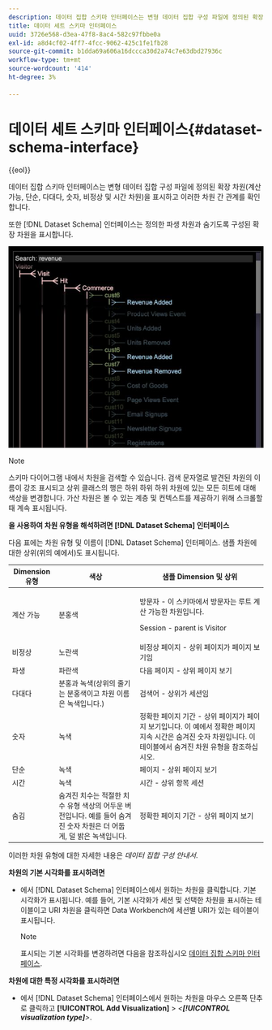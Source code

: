 ```yaml
---
description: 데이터 집합 스키마 인터페이스는 변형 데이터 집합 구성 파일에 정의된 확장 차원(계산 가능, 단순, 다대다, 숫자, 비정상 및 시간 차원)을 표시하고 이러한 차원 간 관계를 확인합니다.
title: 데이터 세트 스키마 인터페이스
uuid: 3726e568-d3ea-47f8-8ac4-582c97fbbe0a
exl-id: a8d4cf02-4ff7-4fcc-9062-425c1fe1fb28
source-git-commit: b1dda69a606a16dccca30d2a74c7e63dbd27936c
workflow-type: tm+mt
source-wordcount: '414'
ht-degree: 3%

---
```


# 데이터 세트 스키마 인터페이스{#dataset-schema-interface}

{{eol}}

데이터 집합 스키마 인터페이스는 변형 데이터 집합 구성 파일에 정의된 확장 차원(계산 가능, 단순, 다대다, 숫자, 비정상 및 시간 차원)을 표시하고 이러한 차원 간 관계를 확인합니다.

또한 [!DNL Dataset Schema] 인터페이스는 정의한 파생 차원과 숨기도록 구성된 확장 차원을 표시합니다.

![](assets/vis_DatasetSchema_Example2.png)

>[!NOTE]
>
>스키마 다이어그램 내에서 차원을 검색할 수 있습니다. 검색 문자열로 발견된 차원의 이름이 강조 표시되고 상위 클래스의 행은 하위 하위 하위 차원에 있는 모든 히트에 대해 색상을 변경합니다. 가산 차원은 볼 수 있는 계층 및 컨텍스트를 제공하기 위해 스크롤할 때 계속 표시됩니다.

**을 사용하여 차원 유형을 해석하려면 [!DNL Dataset Schema] 인터페이스**

다음 표에는 차원 유형 및 이름이 [!DNL Dataset Schema] 인터페이스. 샘플 차원에 대한 상위(위의 예에서)도 표시됩니다.

<table id="table_CF888522626E49A4A10D87085CAB5CC1"> 
 <thead> 
  <tr> 
   <th colname="col1" class="entry"> Dimension 유형 </th> 
   <th colname="col2" class="entry"> 색상 </th> 
   <th colname="col3" class="entry"> 샘플 Dimension 및 상위 </th> 
  </tr> 
 </thead>
 <tbody> 
  <tr> 
   <td colname="col1"> 계산 가능 </td> 
   <td colname="col2"> 분홍색 </td> 
   <td colname="col3"> <p>방문자 - 이 스키마에서 방문자는 루트 계산 가능한 차원입니다. </p> <p>Session - parent is Visitor </p> </td> 
  </tr> 
  <tr> 
   <td colname="col1"> 비정상 </td> 
   <td colname="col2"> 노란색 </td> 
   <td colname="col3"> 비정상 페이지 - 상위 페이지가 페이지 보기임 </td> 
  </tr> 
  <tr> 
   <td colname="col1"> 파생 </td> 
   <td colname="col2"> 파란색 </td> 
   <td colname="col3"> 다음 페이지 - 상위 페이지 보기 </td> 
  </tr> 
  <tr> 
   <td colname="col1"> 다대다 </td> 
   <td colname="col2"> 분홍과 녹색(상위의 줄기는 분홍색이고 차원 이름은 녹색입니다.) </td> 
   <td colname="col3"> 검색어 - 상위가 세션임 </td> 
  </tr> 
  <tr> 
   <td colname="col1"> 숫자 </td> 
   <td colname="col2"> 녹색 </td> 
   <td colname="col3"> 정확한 페이지 기간 - 상위 페이지가 페이지 보기입니다. 이 예에서 정확한 페이지 지속 시간은 숨겨진 숫자 차원입니다. 이 테이블에서 숨겨진 차원 유형을 참조하십시오. </td> 
  </tr> 
  <tr> 
   <td colname="col1"> 단순 </td> 
   <td colname="col2"> 녹색 </td> 
   <td colname="col3"> 페이지 - 상위 페이지 보기 </td> 
  </tr> 
  <tr> 
   <td colname="col1"> 시간 </td> 
   <td colname="col2"> 녹색 </td> 
   <td colname="col3"> 시간 - 상위 항목 세션 </td> 
  </tr> 
  <tr> 
   <td colname="col1"> 숨김 </td> 
   <td colname="col2"> 숨겨진 치수는 적절한 치수 유형 색상의 어두운 버전입니다. 예를 들어 숨겨진 숫자 차원은 더 어둡게, 덜 밝은 녹색입니다. </td> 
   <td colname="col3"> 정확한 페이지 기간 - 상위 페이지 보기 </td> 
  </tr> 
 </tbody> 
</table>

이러한 차원 유형에 대한 자세한 내용은 *데이터 집합 구성 안내서*.

**차원의 기본 시각화를 표시하려면**

* 에서 [!DNL Dataset Schema] 인터페이스에서 원하는 차원을 클릭합니다. 기본 시각화가 표시됩니다. 예를 들어, 기본 시각화가 세션 및 선택한 차원을 표시하는 테이블이고 URI 차원을 클릭하면 Data Workbench에 세션별 URI가 있는 테이블이 표시됩니다.

   >[!NOTE]
   >
   >표시되는 기본 시각화를 변경하려면 다음을 참조하십시오 [데이터 집합 스키마 인터페이스](../../../home/c-get-started/c-admin-intrf/c-dtst-sch-intrf.md#concept-e147b3a5b542453ca2b121e1c85bb175).

**차원에 대한 특정 시각화를 표시하려면**

* 에서 [!DNL Dataset Schema] 인터페이스에서 원하는 차원을 마우스 오른쪽 단추로 클릭하고 **[!UICONTROL Add Visualization]** > *&lt;**[!UICONTROL visualization type]**>*.
